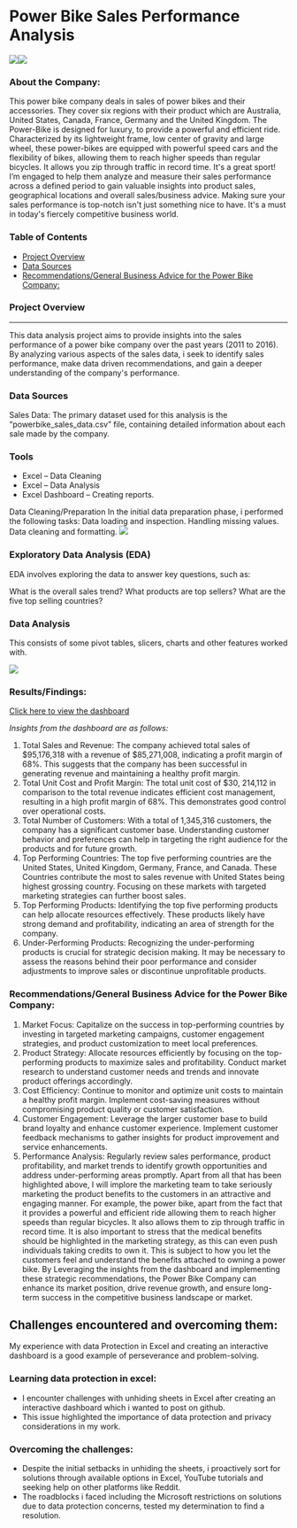 # Power Bike Sales Performance Analysis


![](Intro_imagex.jpg)![](Intro_Image1.jpg)                            

### About the Company:
This power bike company deals in sales of power bikes and their accessories. They cover six regions with their product which are Australia, United States, Canada, France, Germany and the United Kingdom.
The Power-Bike is designed for luxury, to provide a powerful and efficient ride. Characterized by its lightweight frame, low center of gravity and large wheel, these power-bikes are equipped with powerful speed cars and the flexibility of bikes, allowing them to reach higher speeds than regular bicycles. It allows you zip through traffic in record time. It's a great sport!  I’m engaged to help them analyze and measure their sales performance across a defined period to gain valuable insights into product sales, geographical locations and overall sales/business advice. Making sure your sales performance is top-notch isn't just something nice to have. It's a must in today's fiercely competitive business world.

### Table of Contents

- [Project Overview](#project-overview)
- [Data Sources](#Data-Sources)
- [Recommendations/General Business Advice for the Power Bike Company:](#Recommendations-General-Business-Advice-for-the-Power-Bike-Company:)


### Project Overview
____

This data analysis project aims to provide insights into the sales performance of a power bike company over the past years (2011 to 2016). By analyzing various aspects of the sales data, i seek to identify sales performance, make data driven recommendations, and gain a deeper understanding of the company's performance.

### Data Sources
Sales Data: The primary dataset used for this analysis is the “powerbike_sales_data.csv” file, containing detailed information about each sale made by the company.


### Tools
-	Excel – Data Cleaning 
-	Excel – Data Analysis
-	Excel Dashboard – Creating reports.
  
Data Cleaning/Preparation
In the initial data preparation phase, i performed the following tasks:
Data loading and inspection.
Handling missing values.
Data cleaning and formatting.
![](Dataset.png)


### Exploratory Data Analysis (EDA)
EDA involves exploring the data to answer key questions, such as:

What is the overall sales trend?
What products are top sellers?
What are the five top selling countries?

### Data Analysis
This consists of some pivot tables, slicers, charts and other features worked with.

![](Top_Countries_Revenue_profit.png)

### Results/Findings:

[Click here to view the dashboard](Sales_dashboad_Report.xlsx)

*Insights from the dashboard are as follows:*
1.	Total Sales and Revenue: The company achieved total sales of $95,176,318 with a revenue of $85,271,008, indicating a profit margin of 68%. This suggests that the company has been successful in generating revenue and maintaining a healthy profit margin.
2.	Total Unit Cost and Profit Margin: The total unit cost of $30, 214,112 in comparison to the total revenue indicates efficient cost management, resulting in a high profit margin of 68%. This demonstrates good control over operational costs.
3.	Total Number of Customers: With a total of 1,345,316 customers, the company has a significant customer base. Understanding customer behavior and preferences can help in targeting the right audience for the products and for future growth.
4.	Top Performing Countries: The top five performing countries are the United States, United Kingdom, Germany, France, and Canada. These Countries contribute the most to sales revenue with United States being highest grossing country.  Focusing on these markets with targeted marketing strategies can further boost sales.
5.	Top Performing Products: Identifying the top five performing products can help allocate resources effectively. These products likely have strong demand and profitability, indicating an area of strength for the company.
6.	Under-Performing Products:  Recognizing the under-performing products is crucial for strategic decision making. It may be necessary to assess the reasons behind their poor performance and consider adjustments to improve sales or discontinue unprofitable products.

### Recommendations/General Business Advice for the Power Bike Company:
1.	Market Focus: Capitalize on the success in top-performing countries by investing in targeted marketing campaigns, customer engagement strategies, and product customization to meet local preferences.
2.	Product Strategy: Allocate resources efficiently by focusing on the top-performing products to maximize sales and profitability. Conduct market research to understand customer needs and trends and innovate product offerings accordingly.
3.	Cost Efficiency: Continue to monitor and optimize unit costs to maintain a healthy profit margin. Implement cost-saving measures without compromising product quality or customer satisfaction.
4.	Customer Engagement: Leverage the larger customer base to build brand loyalty and enhance customer experience. Implement customer feedback mechanisms to gather insights for product improvement and service enhancements.
5.	Performance Analysis: Regularly review sales performance, product profitability, and market trends to identify growth opportunities and address under-performing areas promptly.
Apart from all that has been highlighted above, I will implore the marketing team to take seriously marketing the product benefits to the customers in an attractive and engaging manner. For example, the power bike, apart from the fact that it provides a powerful and efficient ride allowing them to reach higher speeds than regular bicycles. It also allows them to zip through traffic in record time. It is also important to stress that the medical benefits should be highlighted in the marketing strategy, as this can even push individuals taking credits to own it. This is subject to how you let the customers feel and understand the benefits attached to owning a power bike.
By Leveraging the insights from the dashboard and implementing these strategic recommendations, the Power Bike Company can enhance its market position, drive revenue growth, and ensure long-term success in the competitive business landscape or market.



 ## Challenges encountered and overcoming them:
My experience with data Protection in Excel and creating an interactive dashboard is a good example of perseverance and problem-solving.
### Learning data protection in excel: 
- I encounter challenges with unhiding sheets in Excel after creating an interactive dashboard which i wanted to post on github.
- This issue highlighted the importance of data protection and privacy considerations in my work.
### Overcoming the challenges:
 - Despite the initial setbacks in unhiding the sheets, i proactively sort for solutions through available options in Excel, YouTube tutorials and seeking help on other platforms like Reddit.
 - The roadblocks i faced including the Microsoft restrictions on solutions due to data protection concerns, tested my determination to find a resolution. 





